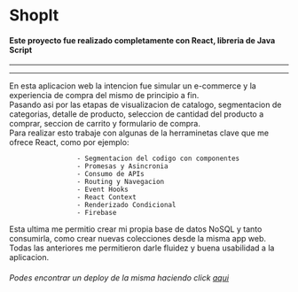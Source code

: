 # ShopIt
#### Este proyecto fue realizado completamente con React, libreria de Java Script

------------

------------
En esta aplicacion web la intencion fue simular un e-commerce y la experiencia de compra del mismo de principio a fin. <br />
Pasando asi por las etapas de visualizacion de catalogo, segmentacion de categorias, detalle de producto, seleccion de cantidad del producto a comprar, seccion de carrito y formulario de compra. <br />
Para realizar esto trabaje con algunas de la herraminetas clave que me ofrece React, como por ejemplo:  

					 - Segmentacion del codigo con componentes
					 - Promesas y Asincronia
					 - Consumo de APIs
					 - Routing y Navegacion
					 - Event Hooks
					 - React Context
					 - Renderizado Condicional
					 - Firebase

Esta ultima me permitio crear mi propia base de datos NoSQL y tanto consumirla, como crear nuevas colecciones desde la misma app web. Todas las anteriores me permitieron darle fluidez y buena usabilidad a la aplicacion.
###### Podes encontrar un deploy de la misma haciendo click [aqui](https://fabulous-dolphin-a07563.netlify.app "aqui")